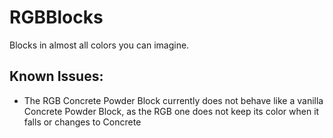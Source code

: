 # RGBBlocks
Blocks in almost all colors you can imagine.

## Known Issues:
- The RGB Concrete Powder Block currently does not behave like a vanilla Concrete Powder Block, as the RGB one does not keep its color when it falls or changes to Concrete
